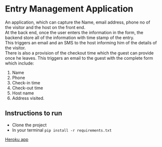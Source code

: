 # Entry Management Application  
  
An application, which can capture the Name, email address, phone no of the visitor and the host on the front end.  
At the back end, once the user enters the information in the form, the backend store all of the information with time stamp of the entry.  
This triggers an email and an SMS to the host informing him of the details of the visitor.     
There is also a provision of the checkout time which the guest can provide once he leaves. This triggers an email to the guest with the complete form which include:
1. Name
2. Phone
3. Check-in time
4. Check-out time
5. Host name 
6. Address visited.

## Instructions to run

* Clone the project
* In your terminal ```pip install -r requirements.txt```

[Heroku app ](https://stormy-badlands-64543.herokuapp.com/)
